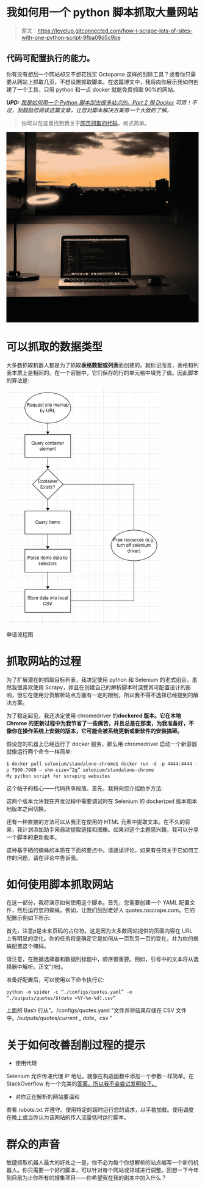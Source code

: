 # 我如何用一个 python 脚本抓取大量网站

> 原文：<https://levelup.gitconnected.com/how-i-scrape-lots-of-sites-with-one-python-script-9fba09d5c9be>

## 代码可配置执行的能力。

你有没有想刮一个网站却又不想花钱买 Octoparse 这样的刮除工具？或者你只需要从网站上抓取几页，不想设置抓取脚本。在这篇博文中，我将向你展示我如何创建了一个工具，只用 python 和一点 docker 就能免费抓取 90%的网站。

***UPD:*** [*我是如何用一个 Python 脚本刮出很多站点的。Part 2 带 Docker*](https://destiq.medium.com/how-i-scrape-lots-of-sites-with-one-python-script-part-2-with-docker-9722d9348303) *可用！不过，我鼓励您阅读这篇文章，让您对脚本解决方案有一个大致的了解。*

> 你可以在这里找到我关于[网页抓取的代码](https://bit.ly/3omBlaG)，格式简单。

![](img/084cb573e911445eca95b67ef0c83116.png)

# 可以抓取的数据类型

大多数抓取机器人都是为了抓取**表格数据或列表**而创建的。就标记而言，表格和列表本质上是相同的。在一个容器中，它们保存的行的单元格中填充了值。因此脚本的算法是:

![](img/0329265d0a68e88aa5fcf6773c64a08b.png)

申请流程图

# 抓取网站的过程

为了扩展潜在的抓取目标列表，我决定使用 python 和 Selenium 的老式组合。虽然我很喜欢使用 Scrapy，并且在创建自己的解析脚本时深受其可配置设计的影响，但它在使用分页解析站点方面有一定的限制，所以我不得不选择已经提到的解决方案。

为了稳定起见，我还决定使用 chromedriver 的**dockered 版本。它在本地 Chrome 的更新过程中为我节省了一些痛苦，并且总是在那里，为我准备好，不像你在操作系统上安装的版本，它可能会被系统更新或新软件的安装搞砸。**

假设您的机器上已经运行了 docker 服务，那么用 chromedriver 启动一个新容器就像运行两个命令一样简单:

```
$ docker pull selenium/standalone-chrome$ docker run -d -p 4444:4444 -p 7900:7900 — shm-size=”2g” selenium/standalone-chrome
My python script for scraping websites 
```

这个帖子的核心——代码共享段落。首先，我将向您介绍助手方法:

这两个版本允许我在开发过程中需要调试时在 Selenium 的 dockerized 版本和本地版本之间切换。

还有一种直接的方法可以从我正在使用的 HTML 元素中提取文本。在不久的将来，我计划添加助手来自动提取链接和图像。如果对这个主题感兴趣，我可以分享一个脚本的更新版本。

这种基于硒的蜘蛛的本质在下面的要点中。请通读评论，如果有任何关于它如何工作的问题，请在评论中告诉我。

# 如何使用脚本抓取网站

在这一部分，我将演示如何使用这个脚本。首先，您需要创建一个 YAML 配置文件，然后运行您的蜘蛛。例如，让我们刮刮老好人 quotes.toscrape.com。它的配置示例如下所示:

首先，注意$p$是未来页码的占位符。这是因为大多数网站提供的页面内容在 URL 上有明显的变化。你的任务将是确定它是如何从一页到另一页的变化，并为你的蜘蛛配置这个掩码。

请注意，在数据选择器和数据列标题中，顺序很重要。例如，引号中的文本将从选择器中解析。正文”(咄)。

准备好配置后，可以使用以下命令执行它:

```
python -m spider -c “./configs/quotes.yaml” -o “./outputs/quotes/$(date +%Y-%m-%d).csv”
```

上面的 Bash 行从"。/configs/quotes.yaml "文件并将结果存储在 CSV 文件中。/outputs/quotes/*current _ date*。csv "

# 关于如何改善刮削过程的提示

*   使用代理

Selenium 允许传递代理 IP 地址，就像在构造函数中添加一个参数一样简单。在 StackOverflow 有一个完美的[答案，所以我不会尝试发明轮子。](https://stackoverflow.com/a/17093125/5601064)

*   对你正在解析的网站要温和

查看 robots.txt 并遵守。使用特定的超时运行您的请求，以平稳加载。使用调度在晚上或当你认为该网站的传入流量低时运行脚本。

# 群众的声音

敏捷抓取机器人最大的好处之一是，你不必为每个你想解析的站点编写一个新的机器人。你只需要一个好的脚本，可以针对每个网站或领域进行调整。回想一下今年到目前为止你所有的搜集项目——你希望我在我的剧本中加入什么？
